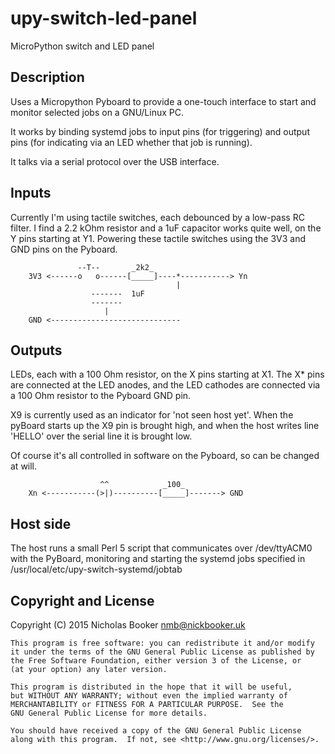 # upy-switch-led-panel
MicroPython switch and LED panel

## Description

Uses a Micropython Pyboard to provide a one-touch interface to start and
monitor selected jobs on a GNU/Linux PC.

It works by binding systemd jobs to input pins (for triggering) and
output pins (for indicating via an LED whether that job is running).

It talks via a serial protocol over the USB interface.

## Inputs

Currently I'm using tactile switches, each debounced by a low-pass RC filter.
I find a 2.2 kOhm resistor and a 1uF capacitor works quite well, on the Y pins
starting at Y1.  Powering these tactile switches using the 3V3 and GND pins on
the Pyboard.

```
               --T--       _2k2_ 
    3V3 <------o   o------[_____]----*-----------> Yn
                                     |
				  -------  1uF
				  -------
				     |
    GND <-----------------------------
```

## Outputs

LEDs, each with a 100 Ohm resistor, on the X pins starting at X1.
The X* pins are connected at the LED anodes, and the LED cathodes are
connected via a 100 Ohm resistor to the Pyboard GND pin.

X9 is currently used as an indicator for 'not seen host yet'.
When the pyBoard starts up the X9 pin is brought high, and
when the host writes line 'HELLO' over the serial line it is brought low.

Of course it's all controlled in software on the Pyboard, so can be changed
at will.

```
                    ^^            _100_
    Xn <-----------(>|)----------[_____]-------> GND
```

## Host side

The host runs a small Perl 5 script that communicates over /dev/ttyACM0 with
the PyBoard, monitoring and starting the systemd jobs specified in
/usr/local/etc/upy-switch-systemd/jobtab 

## Copyright and License

Copyright (C) 2015  Nicholas Booker <nmb@nickbooker.uk>

    This program is free software: you can redistribute it and/or modify
    it under the terms of the GNU General Public License as published by
    the Free Software Foundation, either version 3 of the License, or
    (at your option) any later version.

    This program is distributed in the hope that it will be useful,
    but WITHOUT ANY WARRANTY; without even the implied warranty of
    MERCHANTABILITY or FITNESS FOR A PARTICULAR PURPOSE.  See the
    GNU General Public License for more details.

    You should have received a copy of the GNU General Public License
    along with this program.  If not, see <http://www.gnu.org/licenses/>.
